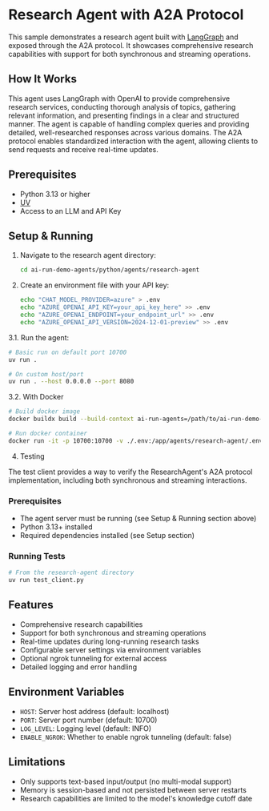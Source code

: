 # Research Agent with A2A Protocol

This sample demonstrates a research agent built with [LangGraph](https://langchain-ai.github.io/langgraph/) and exposed through the A2A protocol. It showcases comprehensive research capabilities with support for both synchronous and streaming operations.

## How It Works

This agent uses LangGraph with OpenAI to provide comprehensive research services, conducting thorough analysis of topics, gathering relevant information, and presenting findings in a clear and structured manner. The agent is capable of handling complex queries and providing detailed, well-researched responses across various domains. The A2A protocol enables standardized interaction with the agent, allowing clients to send requests and receive real-time updates.

## Prerequisites

- Python 3.13 or higher
- [UV](https://docs.astral.sh/uv/)
- Access to an LLM and API Key

## Setup & Running

1. Navigate to the research agent directory:

   ```bash
   cd ai-run-demo-agents/python/agents/research-agent
   ```

2. Create an environment file with your API key:

   ```bash
   echo "CHAT_MODEL_PROVIDER=azure" > .env
   echo "AZURE_OPENAI_API_KEY=your_api_key_here" >> .env
   echo "AZURE_OPENAI_ENDPOINT=your_endpoint_url" >> .env
   echo "AZURE_OPENAI_API_VERSION=2024-12-01-preview" >> .env
   ```

3.1. Run the agent:

   ```bash
   # Basic run on default port 10700
   uv run .

   # On custom host/port
   uv run . --host 0.0.0.0 --port 8080
   ```

3.2. With Docker

   ```bash
   # Build docker image
   docker buildx build --build-context ai-run-agents=/path/to/ai-run-demo-agents/python/ -t research-agent:latest .

   # Run docker container
   docker run -it -p 10700:10700 -v ./.env:/app/agents/research-agent/.env research-agent:latest
   ```

4. Testing

The test client provides a way to verify the ResearchAgent's A2A protocol implementation,
including both synchronous and streaming interactions.

### Prerequisites

- The agent server must be running (see Setup & Running section above)
- Python 3.13+ installed
- Required dependencies installed (see Setup section)

### Running Tests

   ```bash
   # From the research-agent directory
   uv run test_client.py
   ```

## Features

- Comprehensive research capabilities
- Support for both synchronous and streaming operations
- Real-time updates during long-running research tasks
- Configurable server settings via environment variables
- Optional ngrok tunneling for external access
- Detailed logging and error handling

## Environment Variables

- `HOST`: Server host address (default: localhost)
- `PORT`: Server port number (default: 10700)
- `LOG_LEVEL`: Logging level (default: INFO)
- `ENABLE_NGROK`: Whether to enable ngrok tunneling (default: false)

## Limitations

- Only supports text-based input/output (no multi-modal support)
- Memory is session-based and not persisted between server restarts
- Research capabilities are limited to the model's knowledge cutoff date

